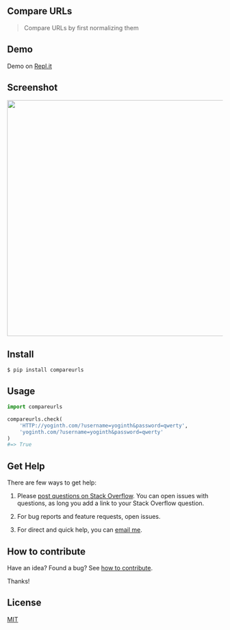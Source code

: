 ## Compare URLs

> Compare URLs by first normalizing them

## Demo

Demo on [Repl.it](https://repl.it/@yoginth/compareurls)

## Screenshot

<img src="https://gitlab.com/yoginth/compareurls/raw/master/Screenshot.png" width="550">

## Install

```
$ pip install compareurls
```

## Usage

```python
import compareurls

compareurls.check(
    'HTTP://yoginth.com/?username=yoginth&password=qwerty',
    'yoginth.com/?username=yoginth&password=qwerty'
)
#=> True
```

## Get Help

There are few ways to get help:

 1. Please [post questions on Stack Overflow](https://stackoverflow.com/questions/ask). You can open issues with questions, as long you add a link to your Stack Overflow question.

 2. For bug reports and feature requests, open issues.

 3. For direct and quick help, you can [email me](mailto://yoginth@zoho.com).

## How to contribute
Have an idea? Found a bug? See [how to contribute][contributing].

Thanks!

## License

[MIT][license]

[LICENSE]: https://yoginth.mit-license.org/
[contributing]: /CONTRIBUTING.md
